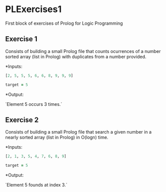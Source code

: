 # PLExercises1

First block of exercises of Prolog for Logic Programming

## Exercise 1

Consists of building a small Prolog file that counts ocurrences of a number sorted array (list in Prolog) with duplicates from a number provided.

*Inputs:

```prolog
[2, 5, 5, 5, 6, 6, 8, 9, 9, 9]

target = 5
```

*Output:

´Element 5 occurs 3 times.´

## Exercise 2

Consists of building a small Prolog file that search a given number in a nearly sorted array (list in Prolog) in O(logn) time.

*Inputs:

```prolog
[2, 1, 3, 5, 4, 7, 6, 8, 9]

target = 5
```

*Output:

´Element 5 founds at index 3.´




